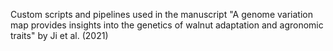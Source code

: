 Custom scripts and pipelines used in the manuscript "A genome variation map provides insights into the genetics of walnut adaptation and agronomic traits" by Ji et al. (2021) 
